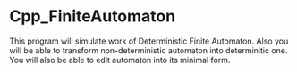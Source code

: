 # Cpp_FiniteAutomaton
This program will simulate work of Deterministic Finite Automaton. Also you will be able to transform non-deterministic automaton into determinitic one. You will also be able to edit automaton into its minimal form.
